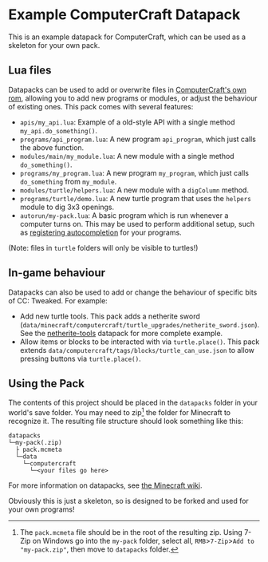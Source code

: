 # Example ComputerCraft Datapack
This is an example datapack for ComputerCraft, which can be used as a skeleton
for your own pack.

## Lua files
Datapacks can be used to add or overwrite files in [ComputerCraft's own rom][rom],
allowing you to add new programs or modules, or adjust the behaviour of existing
ones. This pack comes with several features:

 - `apis/my_api.lua`: Example of a old-style API with a single method `my_api.do_something()`.
 - `programs/api_program.lua`: A new program `api_program`, which just calls the
   above function.
 - `modules/main/my_module.lua`: A new module with a single method `do_something()`.
 - `programs/my_program.lua`: A new program `my_program`, which just calls `do_something` from `my_module`.
 - `modules/turtle/helpers.lua`: A new module with a `digColumn` method.
 - `programs/turtle/demo.lua`: A new turtle program that uses the `helpers` module to dig 3x3 openings.
 - `autorun/my-pack.lua`: A basic program which is run whenever a computer turns
   on. This may be used to perform additional setup, such as [registering
   autocompletion][completion] for your programs.

(Note: files in `turtle` folders will only be visible to turtles!)

## In-game behaviour
Datapacks can also be used to add or change the behaviour of specific bits of
CC: Tweaked. For example:

 - Add new turtle tools. This pack adds a netherite sword (`data/minecraft/computercraft/turtle_upgrades/netherite_sword.json`).
   See the [netherite-tools](https://github.com/cc-tweaked/netherite-tools) datapack for more complete example.
 - Allow items or blocks to be interacted with via `turtle.place()`. This pack extends `data/computercraft/tags/blocks/turtle_can_use.json`
   to allow pressing buttons via `turtle.place()`.

## Using the Pack
The contents of this project should be placed in the `datapacks` folder in your world's save folder. You may need to
zip[^1] the folder for Minecraft to recognize it. The resulting file structure should look something like this:

```
datapacks
└─my-pack(.zip)
  ├ pack.mcmeta
  └─data
    └─computercraft
      └─<your files go here>
```

[^1]: The `pack.mcmeta` file should be in the root of the resulting zip. Using 7-Zip on Windows go into the `my-pack`
      folder, select all, `RMB`>`7-Zip`>`Add to "my-pack.zip"`, then move to `datapacks` folder.

For more information on datapacks, see [the Minecraft wiki][datapacks].  

Obviously this is just a skeleton, so is designed to be forked and used for your own programs!

[datapacks]: https://minecraft.gamepedia.com/Data_pack "Datapacks on the Minecraft wiki."
[rom]: https://github.com/SquidDev-CC/CC-Tweaked/tree/mc-1.15.x/src/main/resources/data/computercraft/lua/rom
[completion]: https://tweaked.cc/module/shell.html#v:setCompletionFunction
